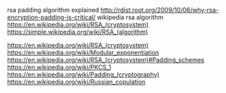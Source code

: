
<!--
-->

rsa padding algorithm explained
http://rdist.root.org/2009/10/06/why-rsa-encryption-padding-is-critical/
wikipedia rsa algorithm
https://en.wikipedia.org/wiki/RSA_(cryptosystem)
https://simple.wikipedia.org/wiki/RSA_(algorithm)

https://en.wikipedia.org/wiki/RSA_(cryptosystem)
https://en.wikipedia.org/wiki/Modular_exponentiation
https://en.wikipedia.org/wiki/RSA_(cryptosystem)#Padding_schemes
https://en.wikipedia.org/wiki/PKCS_1
https://en.wikipedia.org/wiki/Padding_(cryptography)
https://en.wikipedia.org/wiki/Russian_copulation

<!-- vim: set autoindent expandtab sw=4 syntax=markdown: -->
